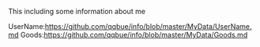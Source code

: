 This including some information about me

UserName:https://github.com/qqbue/info/blob/master/MyData/UserName.md
Goods:https://github.com/qqbue/info/blob/master/MyData/Goods.md
